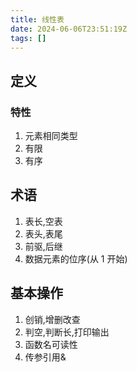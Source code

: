 ```yaml
---
title: 线性表
date: 2024-06-06T23:51:19Z
tags: []
---
```


## 定义

### 特性

1. 元素相同类型
2. 有限
3. 有序

## 术语

1. 表长,空表
2. 表头,表尾
3. 前驱,后继
4. 数据元素的位序(从 1 开始)

## 基本操作

1. 创销,增删改查
2. 判空,判断长,打印输出
3. 函数名可读性
4. 传参引用&
